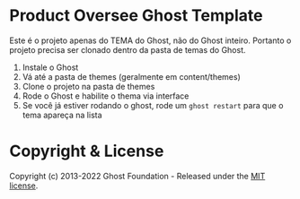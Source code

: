 # Product Oversee Ghost Template

Este é o projeto apenas do TEMA do Ghost, não do Ghost inteiro. Portanto o projeto precisa ser clonado dentro da pasta de temas do Ghost.

1. Instale o Ghost
2. Vá até a pasta de themes (geralmente em content/themes)
3. Clone o projeto na pasta de themes
4. Rode o Ghost e habilite o thema via interface
5. Se você já estiver rodando o ghost, rode um `ghost restart` para que o tema apareça na lista


# Copyright & License

Copyright (c) 2013-2022 Ghost Foundation - Released under the [MIT license](LICENSE).
